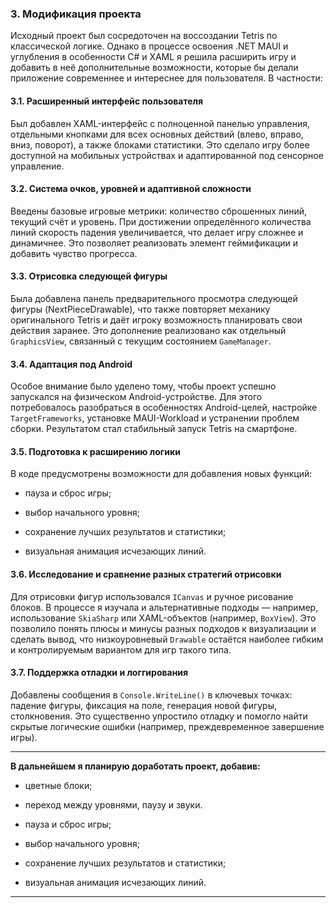 ﻿
### 3. Модификация проекта 

Исходный проект был сосредоточен на воссоздании Tetris по классической логике. Однако в процессе освоения .NET MAUI и углубления в особенности C# и XAML я решила расширить игру и добавить в неё дополнительные возможности, которые бы делали приложение современнее и интереснее для пользователя. В частности:

#### 3.1. Расширенный интерфейс пользователя

Был добавлен XAML-интерфейс с полноценной панелью управления, отдельными кнопками для всех основных действий (влево, вправо, вниз, поворот), а также блоками статистики. Это сделало игру более доступной на мобильных устройствах и адаптированной под сенсорное управление.

#### 3.2. Система очков, уровней и адаптивной сложности

Введены базовые игровые метрики: количество сброшенных линий, текущий счёт и уровень. При достижении определённого количества линий скорость падения увеличивается, что делает игру сложнее и динамичнее. Это позволяет реализовать элемент геймификации и добавить чувство прогресса.

#### 3.3. Отрисовка следующей фигуры

Была добавлена панель предварительного просмотра следующей фигуры (NextPieceDrawable), что также повторяет механику оригинального Tetris и даёт игроку возможность планировать свои действия заранее. Это дополнение реализовано как отдельный `GraphicsView`, связанный с текущим состоянием `GameManager`.

#### 3.4. Адаптация под Android

Особое внимание было уделено тому, чтобы проект успешно запускался на физическом Android-устройстве. Для этого потребовалось разобраться в особенностях Android-целей, настройке `TargetFrameworks`, установке MAUI-Workload и устранении проблем сборки. Результатом стал стабильный запуск Tetris на смартфоне.

#### 3.5. Подготовка к расширению логики

В коде предусмотрены возможности для добавления новых функций:

-   пауза и сброс игры;
    
-   выбор начального уровня;
    
-   сохранение лучших результатов и статистики;
    
-   визуальная анимация исчезающих линий.
    

#### 3.6. Исследование и сравнение разных стратегий отрисовки

Для отрисовки фигур использовался `ICanvas` и ручное рисование блоков. В процессе я изучала и альтернативные подходы — например, использование `SkiaSharp` или XAML-объектов (например, `BoxView`). Это позволило понять плюсы и минусы разных подходов к визуализации и сделать вывод, что низкоуровневый `Drawable` остаётся наиболее гибким и контролируемым вариантом для игр такого типа.

#### 3.7. Поддержка отладки и логгирования

Добавлены сообщения в `Console.WriteLine()` в ключевых точках: падение фигуры, фиксация на поле, генерация новой фигуры, столкновения. Это существенно упростило отладку и помогло найти скрытые логические ошибки (например, преждевременное завершение игры).

----------

**В дальнейшем я планирую доработать проект, добавив:**

-   цветные блоки;
    
-   переход между уровнями, паузу и звуки.

-   пауза и сброс игры;
    
-   выбор начального уровня;
    
-   сохранение лучших результатов и статистики;
    
-   визуальная анимация исчезающих линий.

----------




